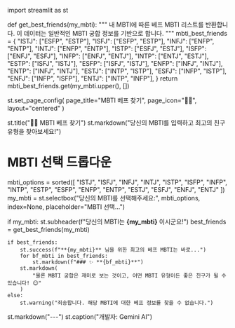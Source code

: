 import streamlit as st

def get_best_friends(my_mbti):
    """
    내 MBTI에 따른 베프 MBTI 리스트를 반환합니다.
    이 데이터는 일반적인 MBTI 궁합 정보를 기반으로 합니다.
    """
    mbti_best_friends = {
        "ISTJ": ["ESFP", "ESTP"],
        "ISFJ": ["ESFP", "ESTP"],
        "INFJ": ["ENFP", "ENTP"],
        "INTJ": ["ENFP", "ENTP"],
        "ISTP": ["ESFJ", "ESTJ"],
        "ISFP": ["ENFJ", "ESFJ"],
        "INFP": ["ENFJ", "ENTJ"],
        "INTP": ["ENTJ", "ESTJ"],
        "ESTP": ["ISFJ", "ISTJ"],
        "ESFP": ["ISFJ", "ISTJ"],
        "ENFP": ["INFJ", "INTJ"],
        "ENTP": ["INFJ", "INTJ"],
        "ESTJ": ["INTP", "ISTP"],
        "ESFJ": ["INFP", "ISTP"],
        "ENFJ": ["INFP", "ISFP"],
        "ENTJ": ["INTP", "INFP"],
    }
    return mbti_best_friends.get(my_mbti.upper(), [])

st.set_page_config(
    page_title="MBTI 베프 찾기",
    page_icon="👯‍♀️",
    layout="centered"
)

st.title("👯‍♀️ MBTI 베프 찾기")
st.markdown("당신의 MBTI를 입력하고 최고의 친구 유형을 찾아보세요!")

# MBTI 선택 드롭다운
mbti_options = sorted([
    "ISTJ", "ISFJ", "INFJ", "INTJ", "ISTP", "ISFP", "INFP", "INTP",
    "ESTP", "ESFP", "ENFP", "ENTP", "ESTJ", "ESFJ", "ENFJ", "ENTJ"
])
my_mbti = st.selectbox("당신의 MBTI를 선택해주세요:", mbti_options, index=None, placeholder="MBTI 선택...")

if my_mbti:
    st.subheader(f"당신의 MBTI는 **{my_mbti}** 이시군요!")
    best_friends = get_best_friends(my_mbti)

    if best_friends:
        st.success(f"**{my_mbti}** 님을 위한 최고의 베프 MBTI는 바로...")
        for bf_mbti in best_friends:
            st.markdown(f"### ✨ **{bf_mbti}**")
        st.markdown(
            "물론 MBTI 궁합은 재미로 보는 것이고, 어떤 MBTI 유형이든 좋은 친구가 될 수 있습니다! 😊"
        )
    else:
        st.warning("죄송합니다. 해당 MBTI에 대한 베프 정보를 찾을 수 없습니다.")

st.markdown("---")
st.caption("개발자: Gemini AI")
